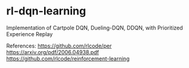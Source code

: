 # rl-dqn-learning
Implementation of Cartpole DQN, Dueling-DQN, DDQN, with Prioritized Experience Replay

References:
https://github.com/rlcode/per
https://arxiv.org/pdf/2006.04938.pdf
https://github.com/rlcode/reinforcement-learning
